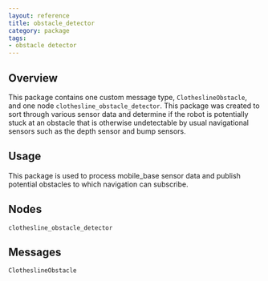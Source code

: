 ```yaml
---
layout: reference
title: obstacle_detector
category: package
tags: 
- obstacle detector
---
```


## Overview
This package contains one custom message type, ``ClotheslineObstacle``, and one node ``clothesline_obstacle_detector``. This package was created to sort through various sensor data and determine if the robot is potentially stuck at an obstacle that is otherwise undetectable by usual navigational sensors such as the depth sensor and bump sensors. 

## Usage
This package is used to process mobile_base sensor data and publish potential obstacles to which navigation can subscribe. 

## Nodes
``clothesline_obstacle_detector``  

## Messages
``ClotheslineObstacle``  

